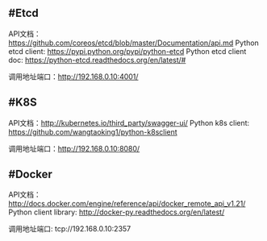 #**Etcd**
---
API文档：https://github.com/coreos/etcd/blob/master/Documentation/api.md
Python etcd client: https://pypi.python.org/pypi/python-etcd
Python etcd client doc: https://python-etcd.readthedocs.org/en/latest/#

调用地址端口：http://192.168.0.10:4001/


#**K8S**
---
API文档：http://kubernetes.io/third_party/swagger-ui/
Python k8s client: https://github.com/wangtaoking1/python-k8sclient


调用地址端口：http://192.168.0.10:8080/


#**Docker**
---
API文档：http://docs.docker.com/engine/reference/api/docker_remote_api_v1.21/
Python client library: http://docker-py.readthedocs.org/en/latest/

调用地址端口: tcp://192.168.0.10:2357
